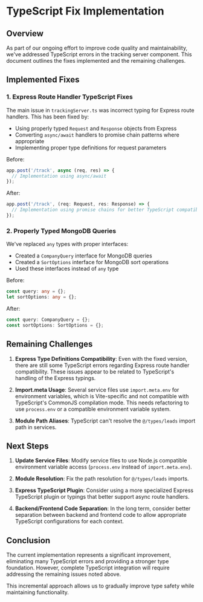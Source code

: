 # TypeScript Fix Implementation

## Overview

As part of our ongoing effort to improve code quality and maintainability, we've addressed TypeScript errors in the tracking server component. This document outlines the fixes implemented and the remaining challenges.

## Implemented Fixes

### 1. Express Route Handler TypeScript Fixes

The main issue in `trackingServer.ts` was incorrect typing for Express route handlers. This has been fixed by:

- Using properly typed `Request` and `Response` objects from Express
- Converting `async/await` handlers to promise chain patterns where appropriate
- Implementing proper type definitions for request parameters

Before:
```typescript
app.post('/track', async (req, res) => {
  // Implementation using async/await
});
```

After:
```typescript
app.post('/track', (req: Request, res: Response) => {
  // Implementation using promise chains for better TypeScript compatibility
});
```

### 2. Properly Typed MongoDB Queries

We've replaced `any` types with proper interfaces:

- Created a `CompanyQuery` interface for MongoDB queries
- Created a `SortOptions` interface for MongoDB sort operations
- Used these interfaces instead of `any` type

Before:
```typescript
const query: any = {};
let sortOptions: any = {};
```

After:
```typescript
const query: CompanyQuery = {};
const sortOptions: SortOptions = {};
```

## Remaining Challenges

1. **Express Type Definitions Compatibility**: Even with the fixed version, there are still some TypeScript errors regarding Express route handler compatibility. These issues appear to be related to TypeScript's handling of the Express typings.

2. **Import.meta Usage**: Several service files use `import.meta.env` for environment variables, which is Vite-specific and not compatible with TypeScript's CommonJS compilation mode. This needs refactoring to use `process.env` or a compatible environment variable system.

3. **Module Path Aliases**: TypeScript can't resolve the `@/types/leads` import path in services.

## Next Steps

1. **Update Service Files**: Modify service files to use Node.js compatible environment variable access (`process.env` instead of `import.meta.env`).

2. **Module Resolution**: Fix the path resolution for `@/types/leads` imports.

3. **Express TypeScript Plugin**: Consider using a more specialized Express TypeScript plugin or typings that better support async route handlers.

4. **Backend/Frontend Code Separation**: In the long term, consider better separation between backend and frontend code to allow appropriate TypeScript configurations for each context.

## Conclusion

The current implementation represents a significant improvement, eliminating many TypeScript errors and providing a stronger type foundation. However, complete TypeScript integration will require addressing the remaining issues noted above.

This incremental approach allows us to gradually improve type safety while maintaining functionality.
